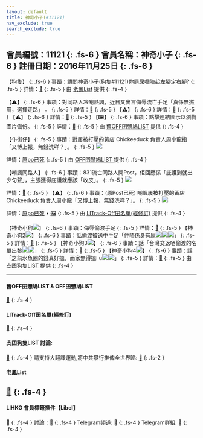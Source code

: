 ```yaml
---
layout: default
title: 神奇小子(#11121)
nav_exclude: true
search_exclude: true
---
```


會員編號：11121
{: .fs-6 }
會員名稱：神奇小子
{: .fs-6 }
註冊日期：2016年11月25日
{: .fs-6 }
---

<div class="code-example" markdown="1">

【狗隻】
{: .fs-6 }
事蹟：請問神奇小子(狗隻#11121)你屙尿嗰陣起左腳定右腳?
{: .fs-5 }
詳情：[🔗](https://lih.kg/2216317)
{: .fs-5 }
由 [老鳳List](#老鳳list) 提供
{: .fs-4 }

</div>
<div class="code-example" markdown="1">

【⚠️】
{: .fs-6 }
事蹟：對同路人冷嘲熱諷，近日又出言侮辱流亡手足「真係無撚用，選擇走路」 。
{: .fs-5 }
詳情：[🔗](https://lih.kg/fRmEwT)
{: .fs-5 }
【⚠️】
{: .fs-6 }
詳情：[🔗](https://lih.kg/ryadGsX)
{: .fs-5 }
【⚠️】
{: .fs-6 }
詳情：[🔗](https://lih.kg/aGjJFiV)
{: .fs-5 }
【🖼️】
{: .fs-6 }
事蹟：點擊連結圖示以瀏覽圖片備份。
{: .fs-5 }
詳情：[🔗](https://filedn.eu/l9Hq1YKLkJ4m0VSXcdcfUaJ/LIHKG_on99/on9_son_2020/11121)
{: .fs-5 }
由 [舊OFF囝戇鳩LIST](#舊off囝戇鳩list--off囝戇鳩list) 提供
{: .fs-4 }

</div>
<div class="code-example" markdown="1">

【仆街仔】
{: .fs-5 }
事蹟：對屢被打壓的黃店 Chickeeduck 負責人周小龍指「又博上報，無錢洗咩？」。
{: .fs-5 }
![](https://filedn.eu/l9Hq1YKLkJ4m0VSXcdcfUaJ/LIHKG_on99/on9_jai/11121/11121.1_.png)


詳情：[原po已死](https://lih.kg/aNOMBuV)
{: .fs-5 }
由 [OFF囝戇鳩LIST ](#舊off囝戇鳩list--off囝戇鳩list) 提供
{: .fs-4 }

</div>
<div class="code-example" markdown="1">

【嘲諷同路人】
{: .fs-6 }
事蹟：831流亡同路人開Post，佢回應係「庇護到就出少句聲」，主張獲得庇護就應該「收皮」。
{: .fs-5 }
![](https://na.cx/i/VrAAy5S.png)


詳情：[🔗](https://lih.kg/qDdBxJX)
{: .fs-5 }
【⚠️】
{: .fs-6 }
事蹟：(原Post已死) 嘲諷屢被打壓的黃店 Chickeeduck 負責人周小龍「又博上報，無錢洗咩？」。
{: .fs-5 }
![](https://filedn.eu/l9Hq1YKLkJ4m0VSXcdcfUaJ/LIHKG_on99/on9_jai/11121/11121.1_.png)


詳情：[原po已死](https://lih.kg/aNOMBuV) • [🖼️](https://filedn.eu/l9Hq1YKLkJ4m0VSXcdcfUaJ/LIHKG_on99/on9_jai/11121/11121.1_.png)
{: .fs-5 }
由 [LITrack-Off囝名單(經修訂)](#litrack-off囝名單(經修訂)) 提供
{: .fs-4 }

</div>
<div class="code-example" markdown="1">

【神奇小狗![](https://cdn.lihkg.com/assets/faces/dog/bark.gif)】
{: .fs-6 }
事蹟：侮辱偷渡手足
{: .fs-5 }
詳情：[🔗](https://lih.kg/qBspMBX)
{: .fs-5 }
【神奇小狗2![](https://cdn.lihkg.com/assets/faces/dog/bark.gif)】
{: .fs-6 }
事蹟：話偷渡被送中手足「仲唔係身有屎![](https://cdn.lihkg.com/assets/faces/lm2/kill.gif)![](https://cdn.lihkg.com/assets/faces/lm2/kill.gif)![](https://cdn.lihkg.com/assets/faces/lm2/kill.gif)」
{: .fs-5 }
詳情：[🔗](https://lihkg.com/thread/2176437/page/6)
{: .fs-5 }
【神奇小狗3![](https://cdn.lihkg.com/assets/faces/dog/bark.gif)】
{: .fs-6 }
事蹟：話「台灣交返哂偷渡的名單出黎![](https://cdn.lihkg.com/assets/faces/dog/smile.gif)![](https://cdn.lihkg.com/assets/faces/dog/smile.gif)」
{: .fs-5 }
詳情：[🔗](https://lih.kg/geaKbT)
{: .fs-5 }
【神奇小狗4![](https://cdn.lihkg.com/assets/faces/dog/bark.gif)】
{: .fs-6 }
事蹟：話「之前水魚圈的錢真好搵，而家無得搵l u![](https://cdn.lihkg.com/assets/faces/dog/haha.gif)![](https://cdn.lihkg.com/assets/faces/dog/haha.gif)」
{: .fs-5 }
詳情：[🔗](https://lih.kg/gPRPLT)
{: .fs-5 }
由 [支囝狗隻LIST](#支囝狗隻list-討論) 提供
{: .fs-4 }

</div>

---

#### 舊OFF囝戇鳩LIST & OFF囝戇鳩LIST 
[🔗](https://bit.ly/lihkg_on9_list)
{: .fs-4 }
#### LITrack-Off囝名單(經修訂)
[🔗](http://tiny.cc/LITrack_GS)
{: .fs-4 }
#### 支囝狗隻LIST 討論: 
[🔗](https://lih.kg/2908480)
{: .fs-4 }
請支持大翻譯運動,將中共暴行推俾全世界睇: [🔗](https://twitter.com/tgtm_official)
{: .fs-2 }

#### 老鳳List
[🔗](https://lihkg.com/thread/2808424)
{: .fs-4 }
---

#### LIHKG 會員標籤插件【Libel】
[🔗](https://kitce.github.io/libel)
{: .fs-4 }
討論：[🔗](https://lih.kg/2841778)
{: .fs-4 }
Telegram頻道: [🔗](https://t.me/LibelOfficialChannel)
{: .fs-4 }
Telegram群組: [🔗](https://t.me/LibelOfficialGroup)
{: .fs-4 }
